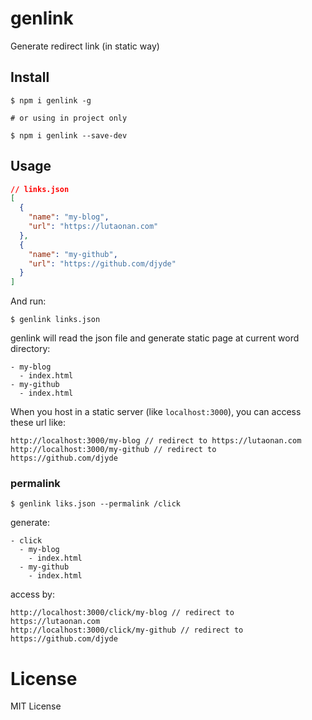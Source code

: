 # genlink

Generate redirect link (in static way)

## Install

```
$ npm i genlink -g

# or using in project only

$ npm i genlink --save-dev
```

## Usage

```json
// links.json
[
  {
    "name": "my-blog",
    "url": "https://lutaonan.com"
  },
  {
    "name": "my-github",
    "url": "https://github.com/djyde"
  }
]
```

And run:

```
$ genlink links.json
```

genlink will read the json file and generate static page at current word directory:

```
- my-blog
  - index.html
- my-github
  - index.html
```

When you host in a static server (like `localhost:3000`), you can access these url like:

```
http://localhost:3000/my-blog // redirect to https://lutaonan.com
http://localhost:3000/my-github // redirect to https://github.com/djyde
```

### permalink

```
$ genlink liks.json --permalink /click
```

generate:

```
- click
  - my-blog
    - index.html
  - my-github
    - index.html
```

access by:

```
http://localhost:3000/click/my-blog // redirect to https://lutaonan.com
http://localhost:3000/click/my-github // redirect to https://github.com/djyde
```

# License

MIT License